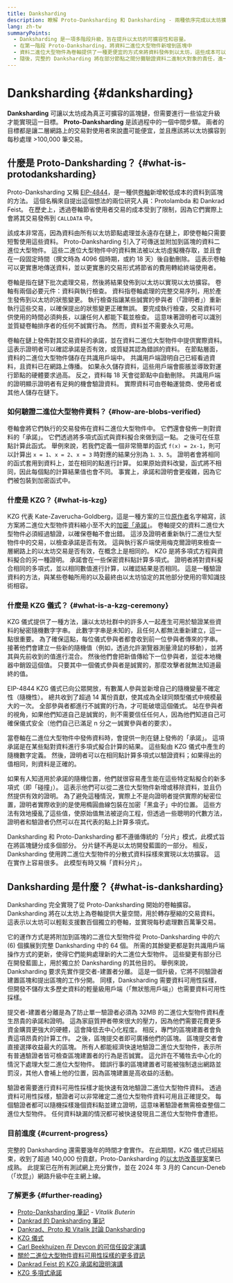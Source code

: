 ```yaml
---
title: Danksharding
description: 瞭解 Proto-Danksharding 和 Danksharding - 兩種依序完成以太坊擴容的升級方案。
lang: zh-tw
summaryPoints:
  - Danksharding 是一項多階段升級，旨在提升以太坊的可擴容性和容量。
  - 在第一階段 Proto-Danksharding，將資料二進位大型物件新增到區塊中
  - 資料二進位大型物件為卷軸提供了一種更便宜的方式來將資料發佈到以太坊，這些成本可以作為較低的交易費用轉嫁給使用者。
  - 隨後，完整的 Danksharding 將在部分節點之間分攤驗證資料二進制大對象的責任，進一步將以太坊擴容至每秒處理超過 100,000 筆交易。
---
```


# Danksharding {#danksharding}

**Danksharding** 可讓以太坊成為真正可擴容的區塊鏈，但需要進行一些協定升級才能實現這一目標。 **Proto-Danksharding** 是該過程中的一個中間步驟。 兩者的目標都是讓二層網路上的交易對使用者來說盡可能便宜，並且應該將以太坊擴容到每秒處理 >100,000 筆交易。

## 什麼是 Proto-Danksharding？ {#what-is-protodanksharding}

Proto-Danksharding 又稱 [EIP-4844](https://eips.ethereum.org/EIPS/eip-4844)，是一種供[卷軸](/layer-2/#rollups)新增較低成本的資料到區塊的方法。 這個名稱來自提出這個想法的兩位研究人員：Protolambda 和 Dankrad Feist。 在歷史上，透過卷軸節省使用者交易的成本受到了限制，因為它們實際上會將其交易發佈到 `CALLDATA` 中。

該成本非常高，因為資料由所有以太坊節點處理並永遠存在鏈上，即使卷軸只需要短暫使用這些資料。 Proto-Danksharding 引入了可傳送並附加到區塊的資料二進位大型物件。 這些二進位大型物件中的資料無法被以太坊虛擬機存取，並且會在一段固定時間（撰文時為 4096 個時期，或約 18 天）後自動刪除。 這表示卷軸可以更實惠地傳送資料，並以更實惠的交易形式將節省的費用轉給終端使用者。

<ExpandableCard title="為什麼二進位大型物件能夠降低卷軸成本？" eventCategory="/roadmap/danksharding" eventName="clicked why do blocks make rollups cheaper?">

卷軸是指在鏈下批次處理交易，然後將結果發佈到以太坊以實現以太坊擴容。 卷軸有兩個必要元件：資料與執行檢查。 資料指卷軸處理的完整交易序列，用於產生發佈到以太坊的狀態變更。 執行檢查指讓某些誠實的參與者（「證明者」）重新執行這些交易，以確保提出的狀態變更正確無誤。 要完成執行檢查，交易資料可供使用的時間必須夠長，以讓任何人都能下載並檢查。 這意味著證明者可以識別並質疑卷軸排序者的任何不誠實行為。 然而，資料並不需要永久可用。

</ExpandableCard>

<ExpandableCard title="為什麼可以刪除二進位大型物件資料？" eventCategory="/roadmap/danksharding" eventName="clicked why is it OK to delete the blob data?">

卷軸在鏈上發佈對其交易資料的承諾，並在資料二進位大型物件中提供實際資料。 這表示證明者可以確認承諾是否有效，或質疑其認為錯誤的資料。 在節點層面，資料的二進位大型物件儲存在共識用戶端中。 共識用戶端證明自己已經看過資料，且資料已在網路上傳播。 如果永久儲存資料，這些用戶端會膨脹並導致對運行節點的硬體要求過高。 反之，資料每 18 天會從節點中自動刪除。 共識用戶端的證明顯示證明者有足夠的機會驗證資料。 實際資料可由卷軸運營商、使用者或其他人儲存在鏈下。

</ExpandableCard>

### 如何驗證二進位大型物件資料？ {#how-are-blobs-verified}

卷軸會將它們執行的交易發佈在資料二進位大型物件中。 它們還會發佈一則對資料的「承諾」。 它們透過將多項式函式與資料擬合來做到這一點。 之後可在任意點計算此函式。 舉例來說，若我們定義一個非常簡單的函式 `f(x) = 2x-1`，則可以計算出 `x = 1`、`x = 2`、`x = 3` 時對應的結果分別為 `1、3、5`。 證明者會將相同的函式套用到資料上，並在相同的點進行計算。 如果原始資料改變，函式將不相同，因此每個點的計算結果值也會不同。 事實上，承諾和證明會更複雜，因為它們被包裝到加密函式中。

### 什麼是 KZG？ {#what-is-kzg}

KZG 代表 Kate-Zaverucha-Goldberg，這是一種方案的三位[原作者](https://link.springer.com/chapter/10.1007/978-3-642-17373-8_11)名字縮寫，該方案將二進位大型物件資料縮小至不大的[加密「承諾」](https://dankradfeist.de/ethereum/2020/06/16/kate-polynomial-commitments.html)。 卷軸提交的資料二進位大型物件必須經過驗證，以確保卷軸不會出錯。 這涉及證明者重新執行二進位大型物件中的交易，以檢查承諾是否有效。 這與執行客戶端使用梅克爾證明來檢查一層網路上的以太坊交易是否有效，在概念上是相同的。 KZG 是將多項式方程與資料擬合的另一種證明。 承諾會在一些保密資料點計算多項式。 證明者將對資料擬合相同的多項式，並以相同數值進行計算，以確認結果是否相同。 這是一種驗證資料的方法，與某些卷軸所用的以及最終由以太坊協定的其他部分使用的零知識技術相容。

### 什麼是 KZG 儀式？ {#what-is-a-kzg-ceremony}

KZG 儀式提供了一種方法，讓以太坊社群中的許多人一起產生可用於驗證某些資料的秘密隨機數字字串。 此數字字串是未知的，且任何人都無法重新建立，這一點很重要。 為了確保這點，每位儀式參與者都會收到前一位參與者傳來的字串。 接著他們會建立一些新的隨機值（例如，透過允許瀏覽器測量滑鼠的移動），並將其與先前收到的值進行混合。 然後他們會把新值傳給下一位參與者，並從本地機器中銷毀這個值。 只要其中一個儀式參與者是誠實的，那麼攻擊者就無法知道最終的值。

EIP-4844 KZG 儀式已向公眾開放，有數萬人參與並新增自己的隨機變量不確定性（隨機性）。 總共收到了超過 14 萬份貢獻，使其成為全球同類型儀式中規模最大的一次。 全部參與者都進行不誠實的行為，才可能破壞這個儀式。 站在參與者的視角，如果他們知道自己是誠實的，則不需要信任任何人，因為他們知道自己可確保儀式安全（他們自己已滿足 n 分之一誠實參與者的要求）。

<ExpandableCard title="KZG 儀式的隨機數字有什麼用？" eventCategory="/roadmap/danksharding" eventName="clicked why is the random number from the KZG ceremony used for?">

當卷軸在二進位大型物件中發佈資料時，會提供一則在鏈上發佈的「承諾」。 這項承諾是在某些點對資料進行多項式擬合計算的結果。 這些點由 KZG 儀式中產生的隨機數字定義。 然後，證明者可以在相同點計算多項式以驗證資料；如果得出的值相同，則資料是正確的。

</ExpandableCard>

<ExpandableCard title="為什麼 KZG 隨機資料必須保密？" eventCategory="/roadmap/danksharding" eventName="clicked why does the KZG random data have to stay secret?">

如果有人知道用於承諾的隨機位置，他們就很容易產生能在這些特定點擬合的新多項式（即「碰撞」）。 這表示他們可以從二進位大型物件新增或移除資料，並且仍然提供有效的證明。 為了避免這種情況，實際上不是向證明者提供實際的秘密位置，證明者實際收到的是使用橢圓曲線包裝在加密「黑盒子」中的位置。 這些方法有效地擾亂了這些值，使原始值無法被逆向工程，但透過一些聰明的代數方法，證明者和驗證者仍然可以在其代表的點上計算多項式。

</ExpandableCard>

<InfoBanner isWarning mb={8}>
  Danksharding 和 Proto-Danksharding 都不遵循傳統的「分片」模式，此模式旨在將區塊鏈分成多個部分。 分片鏈不再是以太坊開發藍圖的一部分。 相反，Danksharding 使用跨二進位大型物件的分散式資料採樣來實現以太坊擴容。 這在實作上容易很多。 此模型有時又稱「資料分片」。
</InfoBanner>

## Danksharding 是什麼？ {#what-is-danksharding}

Danksharding 完全實現了從 Proto-Danksharding 開始的卷軸擴容。 Danksharding 將在以太坊上為卷軸提供大量空間，用於轉存壓縮的交易資料。 這表示以太坊可以輕鬆支援數百個獨立的卷軸，並實現每秒處理數百萬筆交易。

它的運作方式是將附加到區塊的二進位大型物件從 Proto-Danksharding 中的六 (6) 個擴展到完整 Danksharding 中的 64 個。 所需的其餘變更都是對共識用戶端操作方式的更新，使得它們能夠處理新的大二進位大型物件。 這些變更有部分已在開發藍圖上，用於獨立於 Danksharding 的其他目的。 舉例來說，Danksharding 要求先實作提交者-建置者分離。 這是一個升級，它將不同驗證者建置區塊和提出區塊的工作分開。 同樣，Danksharding 需要資料可用性採樣，但開發不儲存太多歷史資料的輕量級用戶端（「無狀態用戶端」）也需要資料可用性採樣。

<ExpandableCard title="為什麼 Danksharding 需要提交者-建置者分離？" eventCategory="/roadmap/danksharding" eventName="clicked why does danksharding require proposer-builder separation?">

提交者-建置者分離是為了防止單一驗證者必須為 32MB 的二進位大型物件資料產生昂貴的承諾和證明。 這為家庭質押者帶來很大的壓力，因為他們需要花費更多資金購買更強大的硬體，這會降低去中心化程度。 相反，專門的區塊建置者會負責這項昂貴的計算工作。 之後，區塊提交者即可廣播他們的區塊。 區塊提交者會直接選擇收益最大的區塊。 所有人都能經濟快速地驗證二進位大型物件，表示所有普通驗證者皆可檢查區塊建置者的行為是否誠實。 這允許在不犧牲去中心化的情況下處理大型二進位大型物件。 錯誤行事的區塊建置者可能被強制退出網路並罰沒，其他人會補上他的位置，因為區塊建置是高收益的活動。

</ExpandableCard>

<ExpandableCard title="為什麼 Danksharding 需要資料可用性採樣？" eventCategory="/roadmap/danksharding" eventName="clicked why does danksharding require data availability sampling?">

驗證者需要進行資料可用性採樣才能快速有效地驗證二進位大型物件資料。 透過資料可用性採樣，驗證者可以非常確定二進位大型物件資料可用且正確提交。 每個驗證者都可以隨機採樣幾個資料點並建立證明，這意味著驗證者無需檢查整個二進位大型物件。 任何資料缺漏的情況都可被快速發現且二進位大型物件會遭拒。

</ExpandableCard>

### 目前進度 {#current-progress}

完整的 Danksharding 還需要幾年的時間才會實作。 在此期間，KZG 儀式已經結束，收到了超過 140,000 份貢獻，Proto-Danksharding 的[以太坊改善提案](https://eips.ethereum.org/EIPS/eip-4844)業已成熟。 此提案已在所有測試網上充分實作，並在 2024 年 3 月的 Cancun-Deneb（「坎昆」）網路升級中在主網上線。

### 了解更多 {#further-reading}

- [Proto-Danksharding 筆記](https://notes.ethereum.org/@vbuterin/proto_danksharding_faq) - _Vitalik Buterin_
- [Dankrad 的 Danksharding 筆記](https://notes.ethereum.org/@dankrad/new_sharding)
- [Dankrad、Proto 和 Vitalik 討論 Danksharding](https://www.youtube.com/watch?v=N5p0TB77flM)
- [KZG 儀式](https://ceremony.ethereum.org/)
- [Carl Beekhuizen 在 Devcon 的可信任設定演講](https://archive.devcon.org/archive/watch/6/the-kzg-ceremony-or-how-i-learnt-to-stop-worrying-and-love-trusted-setups/?tab=YouTube)
- [關於二進位大型物件資料可用性採樣的更多資訊](https://hackmd.io/@vbuterin/sharding_proposal#ELI5-data-availability-sampling)
- [Dankrad Feist 的 KZG 承諾和證明演講](https://youtu.be/8L2C6RDMV9Q)
- [KZG 多項式承諾](https://dankradfeist.de/ethereum/2020/06/16/kate-polynomial-commitments.html)
